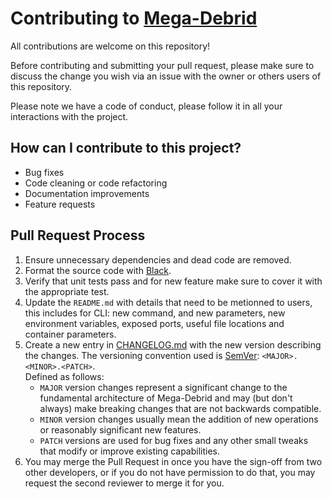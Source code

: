 # Contributing to [Mega-Debrid](https://github.com/Pyvonix/Mega-Debrid)

All contributions are welcome on this repository!

Before contributing and submitting your pull request, please make sure to discuss
the change you wish via an issue with the owner or others users of this repository.

Please note we have a code of conduct, please follow it in all your interactions with the project.

## How can I contribute to this project?

- Bug fixes
- Code cleaning or code refactoring
- Documentation improvements
- Feature requests

## Pull Request Process

1. Ensure unnecessary dependencies and dead code are removed.
2. Format the source code with [Black](https://black.readthedocs.io/en/stable/).
3. Verify that unit tests pass and for new feature make sure to cover it with the appropriate test.
4. Update the `README.md` with details that need to be metionned to users, this includes for CLI: new command,
   and new parameters, new environment variables, exposed ports, useful file locations and container parameters.
5. Create a new entry in [CHANGELOG.md](./CHANGELOG.md) with the new version describing the changes.
   The versioning convention used is [SemVer](https://semver.org/): `<MAJOR>.<MINOR>.<PATCH>`. \
   Defined as follows:
   - `MAJOR` version changes represent a significant change to the fundamental architecture of Mega-Debrid and may (but don't always) make breaking changes that are not backwards compatible.
   - `MINOR` version changes usually mean the addition of new operations or reasonably significant new features.
   - `PATCH` versions are used for bug fixes and any other small tweaks that modify or improve existing capabilities.
6. You may merge the Pull Request in once you have the sign-off from two other developers, or if you
   do not have permission to do that, you may request the second reviewer to merge it for you.
